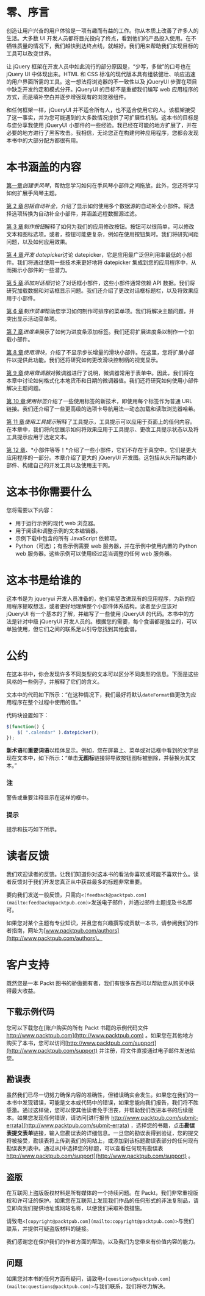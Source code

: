 # 零、序言

创造让用户兴奋的用户体验是一项有趣而有益的工作。你从本质上改善了许多人的生活。大多数 UI 开发人员都将目光投向了终点，看到他们的产品投入使用。在不牺牲质量的情况下，我们越快到达终点线，就越好。我们用来帮助我们实现目标的工具可以改变世界。

让 jQuery 框架在开发人员中如此流行的部分原因是，“少写，多做”的口号也在 jQuery UI 中体现出来。HTML 和 CSS 标准的现代版本具有组装健壮、响应迅速的用户界面所需的工具。这一想法将浏览器的不一致性以及 jQueryUI 步骤在项目中缺乏开发约定和模式分开。jQueryUI 的目标不是重塑我们编写 web 应用程序的方式，而是填补空白并逐步增强现有的浏览器组件。

和任何框架一样，jQueryUI 并不适合所有人，也不适合使用它的人。该框架接受了这一事实，并为您可能遇到的大多数情况提供了可扩展性机制。这本书的目标是与您分享我使用 jQueryUI 小部件的一些经验。我已经在可能的地方扩展了，并在必要的地方进行了黑客攻击。我相信，无论您正在构建何种应用程序，您都会发现本书中的大部分配方都很有用。

# **本书涵盖的内容**

[第一章](01.html "Chapter 1. Creating Accordions")*创建手风琴*，帮助您学习如何在手风琴小部件之间拖放。此外，您还将学习如何扩展手风琴主题。

[第 2 章](02.html "Chapter 2. Including Autocompletes")*包括自动补全*，介绍了显示如何使用多个数据源的自动补全小部件。将选择选项转换为自动补全小部件，并涵盖远程数据源过滤。

[第 3 章](03.html "Chapter 3. Crafting Buttons")*制作按钮*解释了如何为我们的应用修改按钮。按钮可以很简单，可以修改文本和图标选项。或者，按钮可能更复杂，例如在使用按钮集时。我们将研究间距问题，以及如何应用效果。

[第 4 章](04.html "Chapter 4. Developing Datepickers")*开发 datepicker*讨论 datepicker，它是应用最广泛但利用率最低的小部件。我们将通过使用一些技术来更好地将 datepicker 集成到您的应用程序中，从而揭示小部件的一些潜力。

[第 5 章](05.html "Chapter 5. Adding Dialogs")*添加对话框*讨论了对话框小部件，这些小部件通常依赖 API 数据。我们将研究加载数据和对话框显示问题。我们还介绍了更改对话框标题栏，以及将效果应用于小部件。

[第 6 章](06.html "Chapter 6. Making Menus")*制作菜单*帮助您学习如何制作可排序的菜单项。我们将解决主题问题，并突出显示活动菜单项。

[第 7 章](07.html "Chapter 7. Progress Bars")*进度条*展示了如何为进度条添加标签。我们还将扩展进度条以制作一个加载小部件。

[第 8 章](08.html "Chapter 8. Using Sliders")*使用滑块*，介绍了不显示步长增量的滑块小部件。在这里，您将扩展小部件以提供此功能。我们还将研究如何更改滑块控制柄的视觉显示。

[第 9 章](09.html "Chapter 9. Using Spinners")*使用微调器*对微调器进行了说明，微调器常用于表单中。因此，我们将在本章中讨论如何格式化本地货币和日期的微调器值。我们还将研究如何使用小部件解决主题问题。

[第 10 章](10.html "Chapter 10. Using Tabs")*使用标签*介绍了一些使用标签的新技术，即使用每个标签作为普通 URL 链接。我们还介绍了一些更高级的选项卡导航用法—动态加载和读取浏览器哈希。

[第 11 章](11.html "Chapter 11. Using Tooltips")*使用工具提示*解释了工具提示，工具提示可以应用于页面上的任何内容。在本章中，我们将向您展示如何将效果应用于工具提示、更改工具提示状态以及将工具提示应用于选定文本。

[第 12 章](12.html "Chapter 12. Widgets and More!")、*小部件等等！*介绍了一些小部件，它们不存在于真空中。它们是更大应用程序的一部分。本章介绍了更大的 jQueryUI 开发图。这包括从头开始构建小部件、构建自己的开发工具以及使用主干网。

# 这本书你需要什么

您将需要以下内容：

*   用于运行示例的现代 web 浏览器。
*   用于阅读和调整示例的文本编辑器。
*   示例下载中包含的所有 JavaScript 依赖项。
*   Python（可选）；有些示例需要 web 服务器，并在示例中使用内置的 Python web 服务器。这些示例可以使用经过适当调整的任何 web 服务器。

# 这本书是给谁的

这本书是为 jqueryui 开发人员准备的，他们希望改进现有的应用程序，为新的应用程序提取想法，或者更好地理解整个小部件体系结构。读者至少应该对 jQueryUI 有一个基本的了解，并编写了一些使用 jQueryUI 的代码。本书中的方法是针对中级 jQueryUI 开发人员的。根据您的需要，每个食谱都是独立的，可以单独使用，但它们之间的联系足以引导您找到其他食谱。

# 公约

在这本书中，你会发现许多不同类型的文本可以区分不同类型的信息。下面是这些风格的一些例子，并解释了它们的含义。

文本中的代码如下所示：“在这种情况下，我们最好将默认`dateFormat`值更改为应用程序在整个过程中使用的值。”

代码块设置如下：

```js
$(function() {
    $( ".calendar" ).datepicker();
});
```

**新术语**和**重要词语**以粗体显示。例如，您在屏幕上、菜单或对话框中看到的文字出现在文本中，如下所示：“单击**无图标**链接将导致按钮图标被删除，并替换为其文本。”

### 注

警告或重要注释显示在这样的框中。

### 提示

提示和技巧如下所示。

# 读者反馈

我们欢迎读者的反馈。让我们知道你对这本书的看法你喜欢或可能不喜欢什么。读者反馈对于我们开发您真正从中获益最多的标题非常重要。

要向我们发送一般反馈，只需向`<[feedback@packtpub.com](mailto:feedback@packtpub.com)>`发送电子邮件，并通过邮件主题提及书名即可。

如果您对某个主题有专业知识，并且您有兴趣撰写或贡献一本书，请参阅我们的作者指南，网址为[www.packtpub.com/authors](http://www.packtpub.com/authors)。

# 客户支持

既然您是一本 Packt 图书的骄傲拥有者，我们有很多东西可以帮助您从购买中获得最大收益。

## 下载示例代码

您可以下载您在[账户购买的所有 Packt 书籍的示例代码文件 http://www.packtpub.com](http://www.packtpub.com) 。如果您在其他地方购买了本书，您可以访问[http://www.packtpub.com/support](http://www.packtpub.com/support) 并注册，将文件直接通过电子邮件发送给您。

## 勘误表

虽然我们已尽一切努力确保内容的准确性，但错误确实会发生。如果您在我们的一本书中发现错误，可能是文本或代码中的错误，如果您能向我们报告，我们将不胜感激。通过这样做，您可以使其他读者免于沮丧，并帮助我们改进本书的后续版本。如果您发现任何错误，请访问[进行报告 http://www.packtpub.com/submit-errata](http://www.packtpub.com/submit-errata) ，选择您的书籍，点击**勘误表****提交****表单**链接，输入您勘误表的详细信息。一旦您的勘误表得到验证，您的提交将被接受，勘误表将上传到我们的网站上，或添加到该标题勘误表部分的任何现有勘误表列表中。通过从[中选择您的标题，可以查看任何现有勘误表 http://www.packtpub.com/support](http://www.packtpub.com/support) 。

## 盗版

在互联网上盗版版权材料是所有媒体的一个持续问题。在 Packt，我们非常重视版权和许可证的保护。如果您在互联网上发现我们作品的任何形式的非法复制品，请立即向我们提供地址或网站名称，以便我们采取补救措施。

请致电`<[copyright@packtpub.com](mailto:copyright@packtpub.com)>`与我们联系，并提供可疑盗版材料的链接。

我们感谢您在保护我们的作者方面的帮助，以及我们为您带来有价值内容的能力。

## 问题

如果您对本书的任何方面有疑问，请致电`<[questions@packtpub.com](mailto:questions@packtpub.com)>`与我们联系，我们将尽力解决。